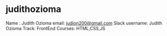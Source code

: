 # judithozioma
Name : Judith Ozioma
email: judion200@gmail.com
Slack username: Judith Ozioma
Track: FrontEnd
Courses: HTML,CSS,JS
